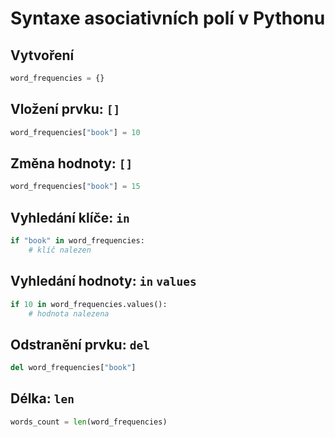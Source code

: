 # Syntaxe asociativních polí v Pythonu

## Vytvoření

```python
word_frequencies = {}
```

## Vložení prvku: `[]`

```python
word_frequencies["book"] = 10
```

## Změna hodnoty: `[]`

```python
word_frequencies["book"] = 15
```

## Vyhledání klíče: `in`

```python
if "book" in word_frequencies:
    # klíč nalezen
```

## Vyhledání hodnoty: `in` `values`

```python
if 10 in word_frequencies.values():
    # hodnota nalezena
```

## Odstranění prvku: `del`

```python
del word_frequencies["book"]
```

## Délka: `len`

```python
words_count = len(word_frequencies)
```
